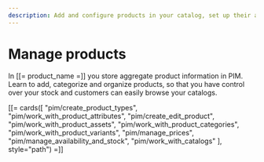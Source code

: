```yaml
---
description: Add and configure products in your catalog, set up their attributes and define availability and stock.
---
```


# Manage products

In [[= product_name =]] you store aggregate product information in PIM.
Learn to add, categorize and organize products, so that you have control over 
your stock and customers can easily browse your catalogs.


[[= cards([
    "pim/create_product_types",
    "pim/work_with_product_attributes",
    "pim/create_edit_product",
    "pim/work_with_product_assets",
    "pim/work_with_product_categories",
    "pim/work_with_product_variants",
    "pim/manage_prices",
    "pim/manage_availability_and_stock",
    "pim/work_with_catalogs"
], style="path") =]]
